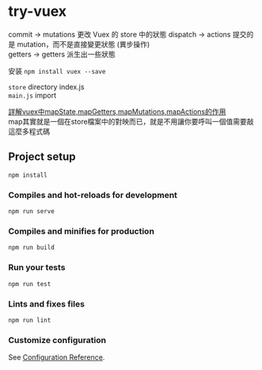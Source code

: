 # try-vuex

commit -> mutations   更改 Vuex 的 store 中的狀態
dispatch -> actions   提交的是 mutation，而不是直接變更狀態  (異步操作)  
getters -> getters 派生出一些狀態


安装 `npm install vuex --save`

`store` directory index.js  
`main.js` import 

[詳解vuex中mapState,mapGetters,mapMutations,mapActions的作用](https://codertw.com/前端開發/203146/)  
map其實就是一個在store檔案中的對映而已，就是不用讓你要呼叫一個值需要敲這麼多程式碼

## Project setup
```
npm install
```

### Compiles and hot-reloads for development
```
npm run serve
```

### Compiles and minifies for production
```
npm run build
```

### Run your tests
```
npm run test
```

### Lints and fixes files
```
npm run lint
```

### Customize configuration
See [Configuration Reference](https://cli.vuejs.org/config/).
